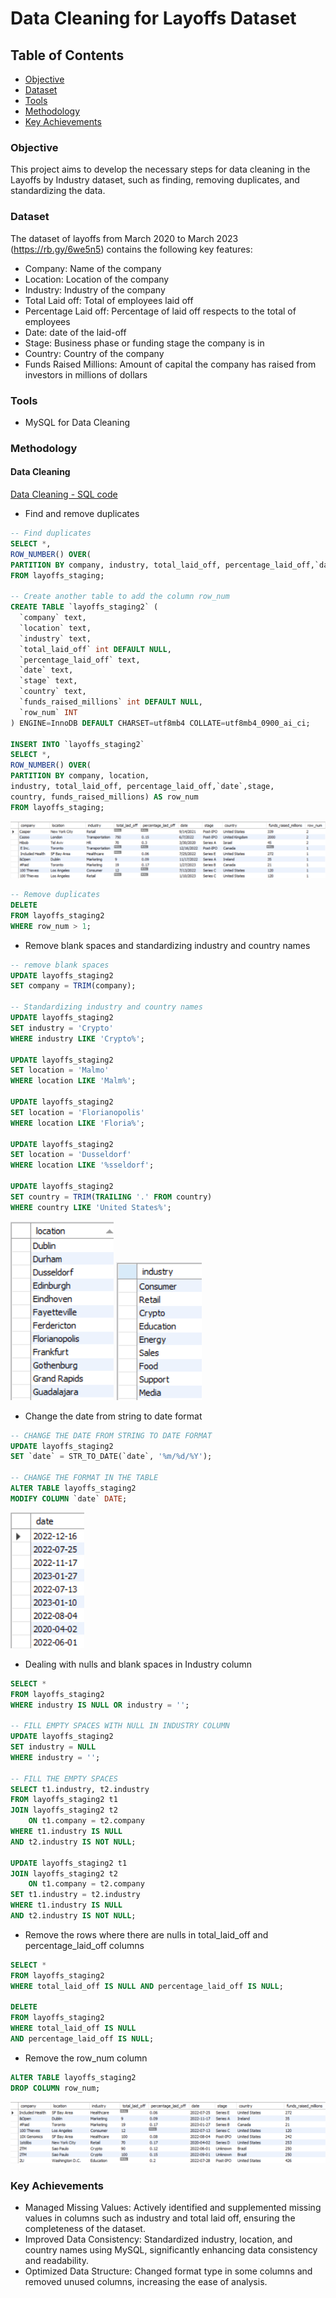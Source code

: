 # Data Cleaning for Layoffs Dataset

## Table of Contents
  - [Objective](#objective)
  - [Dataset](#dataset)
  - [Tools](#tools)
  - [Methodology](#methodology)
  - [Key Achievements](#key-achievements)

### Objective

This project aims to develop the necessary steps for data cleaning in the Layoffs by Industry dataset, such as finding, removing duplicates, and standardizing the data.

### Dataset

The dataset of layoffs from March 2020 to March 2023 (https://rb.gy/6we5n5) contains the following key features:

- Company: Name of the company
- Location: Location of the company
- Industry: Industry of the company
- Total Laid off: Total of employees laid off
- Percentage Laid off: Percentage of laid off respects to the total of employees
- Date: date of the laid-off
- Stage: Business phase or funding stage the company is in
- Country: Country of the company
- Funds Raised Millions: Amount of capital the company has raised from investors in millions of dollars

### Tools

- MySQL for Data Cleaning

### Methodology

#### Data Cleaning

[Data Cleaning - SQL code](https://github.com/galaes/layoffs-data-cleaning/blob/f14a7af736afc0bb9586013d708fc5df1bc429f4/Full%20Project%20%20-%20Data%20Cleaning%20in%20SQL.sql)

- Find and remove duplicates

```sql
-- Find duplicates
SELECT *,
ROW_NUMBER() OVER(
PARTITION BY company, industry, total_laid_off, percentage_laid_off,`date`) AS row_num
FROM layoffs_staging;

-- Create another table to add the column row_num
CREATE TABLE `layoffs_staging2` (
  `company` text,
  `location` text,
  `industry` text,
  `total_laid_off` int DEFAULT NULL,
  `percentage_laid_off` text,
  `date` text,
  `stage` text,
  `country` text,
  `funds_raised_millions` int DEFAULT NULL,
  `row_num` INT
) ENGINE=InnoDB DEFAULT CHARSET=utf8mb4 COLLATE=utf8mb4_0900_ai_ci;

INSERT INTO `layoffs_staging2`
SELECT *,
ROW_NUMBER() OVER(
PARTITION BY company, location, 
industry, total_laid_off, percentage_laid_off,`date`,stage,
country, funds_raised_millions) AS row_num
FROM layoffs_staging;
```
![image](images/row_column.png)

```sql
-- Remove duplicates
DELETE
FROM layoffs_staging2
WHERE row_num > 1;
```

- Remove blank spaces and standardizing industry and country names

```sql
-- remove blank spaces
UPDATE layoffs_staging2
SET company = TRIM(company);

-- Standardizing industry and country names
UPDATE layoffs_staging2
SET industry = 'Crypto'
WHERE industry LIKE 'Crypto%';

UPDATE layoffs_staging2
SET location = 'Malmo'
WHERE location LIKE 'Malm%';

UPDATE layoffs_staging2
SET location = 'Florianopolis'
WHERE location LIKE 'Floria%';

UPDATE layoffs_staging2
SET location = 'Dusseldorf'
WHERE location LIKE '%sseldorf';

UPDATE layoffs_staging2
SET country = TRIM(TRAILING '.' FROM country)
WHERE country LIKE 'United States%';
```
![image](images/location_names.png)
![image](images/industry_names.png)


- Change the date from string to date format

```sql
-- CHANGE THE DATE FROM STRING TO DATE FORMAT
UPDATE layoffs_staging2
SET `date` = STR_TO_DATE(`date`, '%m/%d/%Y');

-- CHANGE THE FORMAT IN THE TABLE
ALTER TABLE layoffs_staging2
MODIFY COLUMN `date` DATE;
```

![image](images/date.png)

- Dealing with nulls and blank spaces in Industry column

```sql
SELECT *
FROM layoffs_staging2
WHERE industry IS NULL OR industry = '';

-- FILL EMPTY SPACES WITH NULL IN INDUSTRY COLUMN
UPDATE layoffs_staging2
SET industry = NULL
WHERE industry = '';

-- FILL THE EMPTY SPACES
SELECT t1.industry, t2.industry
FROM layoffs_staging2 t1
JOIN layoffs_staging2 t2
	ON t1.company = t2.company
WHERE t1.industry IS NULL
AND t2.industry IS NOT NULL;

UPDATE layoffs_staging2 t1
JOIN layoffs_staging2 t2
	ON t1.company = t2.company
SET t1.industry = t2.industry
WHERE t1.industry IS NULL
AND t2.industry IS NOT NULL;
```

- Remove the rows where there are nulls in total_laid_off and percentage_laid_off columns

```sql
SELECT *
FROM layoffs_staging2
WHERE total_laid_off IS NULL AND percentage_laid_off IS NULL;

DELETE
FROM layoffs_staging2
WHERE total_laid_off IS NULL 
AND percentage_laid_off IS NULL;
```

- Remove the row_num column

```sql
ALTER TABLE layoffs_staging2
DROP COLUMN row_num;
```
![image](images/final_table.png)

### Key Achievements

- Managed Missing Values: Actively identified and supplemented missing values in columns such as industry and total laid off, ensuring the completeness of the dataset.
- Improved Data Consistency: Standardized industry, location, and country names using MySQL, significantly enhancing data consistency and readability.
- Optimized Data Structure: Changed format type in some columns and removed unused columns, increasing the ease of analysis.
